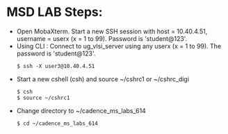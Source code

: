 # MSD LAB Steps:
- Open MobaXterm. Start a new SSH session with host = 10.40.4.51, username = userx (x = 1 to 99). Password is 'student@123'.
- Using CLI : Connect to ug_vlsi_server using any userx (x = 1 to 99). The password is 'student@123'.
  ```console
  $ ssh -X user3@10.40.4.51
  ```
- Start a new cshell (csh) and source ~/cshrc1 or ~/cshrc_digi
  ```console
  $ csh
  $ source ~/cshrc1
  ```
- Change directory to ~/cadence_ms_labs_614
  ```console
  $ cd ~/cadence_ms_labs_614
  ```
